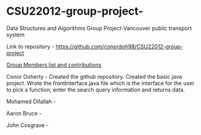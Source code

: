 # CSU22012-group-project-
Data Structures and Algorithms Group Project-Vancouver public transport system

Link to repository - https://github.com/conordoh98/CSU22012-group-project

<ins>Group Members list and contributions</ins>

Conor Doherty - Created the github repository. Created the basic java project. Wrote the frontInterface.java file which is the interface for the user to pick a function, enter the search query information and returns data.

Mohamed Difallah - 

Aaron Bruce - 

John Cosgrave - 
